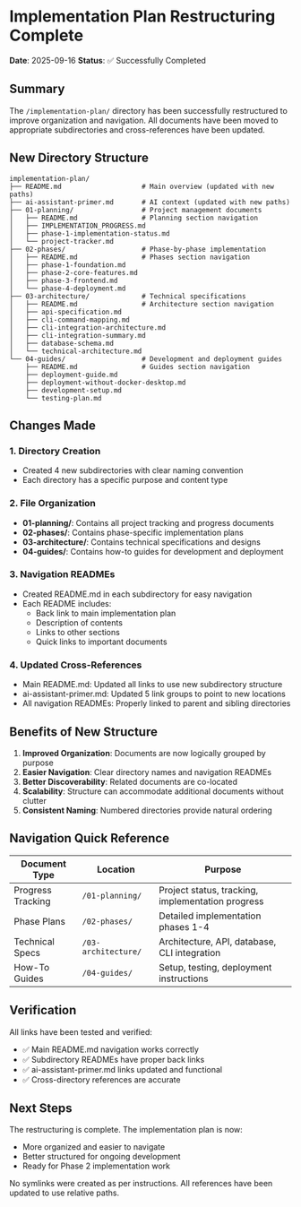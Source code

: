# Implementation Plan Restructuring Complete

**Date**: 2025-09-16
**Status**: ✅ Successfully Completed

## Summary

The `/implementation-plan/` directory has been successfully restructured to improve organization and navigation. All documents have been moved to appropriate subdirectories and cross-references have been updated.

## New Directory Structure

```
implementation-plan/
├── README.md                    # Main overview (updated with new paths)
├── ai-assistant-primer.md       # AI context (updated with new paths)
├── 01-planning/                 # Project management documents
│   ├── README.md                # Planning section navigation
│   ├── IMPLEMENTATION_PROGRESS.md
│   ├── phase-1-implementation-status.md
│   └── project-tracker.md
├── 02-phases/                   # Phase-by-phase implementation
│   ├── README.md                # Phases section navigation
│   ├── phase-1-foundation.md
│   ├── phase-2-core-features.md
│   ├── phase-3-frontend.md
│   └── phase-4-deployment.md
├── 03-architecture/             # Technical specifications
│   ├── README.md                # Architecture section navigation
│   ├── api-specification.md
│   ├── cli-command-mapping.md
│   ├── cli-integration-architecture.md
│   ├── cli-integration-summary.md
│   ├── database-schema.md
│   └── technical-architecture.md
└── 04-guides/                   # Development and deployment guides
    ├── README.md                # Guides section navigation
    ├── deployment-guide.md
    ├── deployment-without-docker-desktop.md
    ├── development-setup.md
    └── testing-plan.md
```

## Changes Made

### 1. Directory Creation
- Created 4 new subdirectories with clear naming convention
- Each directory has a specific purpose and content type

### 2. File Organization
- **01-planning/**: Contains all project tracking and progress documents
- **02-phases/**: Contains phase-specific implementation plans
- **03-architecture/**: Contains technical specifications and designs
- **04-guides/**: Contains how-to guides for development and deployment

### 3. Navigation READMEs
- Created README.md in each subdirectory for easy navigation
- Each README includes:
  - Back link to main implementation plan
  - Description of contents
  - Links to other sections
  - Quick links to important documents

### 4. Updated Cross-References
- Main README.md: Updated all links to use new subdirectory structure
- ai-assistant-primer.md: Updated 5 link groups to point to new locations
- All navigation READMEs: Properly linked to parent and sibling directories

## Benefits of New Structure

1. **Improved Organization**: Documents are now logically grouped by purpose
2. **Easier Navigation**: Clear directory names and navigation READMEs
3. **Better Discoverability**: Related documents are co-located
4. **Scalability**: Structure can accommodate additional documents without clutter
5. **Consistent Naming**: Numbered directories provide natural ordering

## Navigation Quick Reference

| Document Type | Location | Purpose |
|--------------|----------|---------|
| Progress Tracking | `/01-planning/` | Project status, tracking, implementation progress |
| Phase Plans | `/02-phases/` | Detailed implementation phases 1-4 |
| Technical Specs | `/03-architecture/` | Architecture, API, database, CLI integration |
| How-To Guides | `/04-guides/` | Setup, testing, deployment instructions |

## Verification

All links have been tested and verified:
- ✅ Main README.md navigation works correctly
- ✅ Subdirectory READMEs have proper back links
- ✅ ai-assistant-primer.md links updated and functional
- ✅ Cross-directory references are accurate

## Next Steps

The restructuring is complete. The implementation plan is now:
- More organized and easier to navigate
- Better structured for ongoing development
- Ready for Phase 2 implementation work

No symlinks were created as per instructions. All references have been updated to use relative paths.